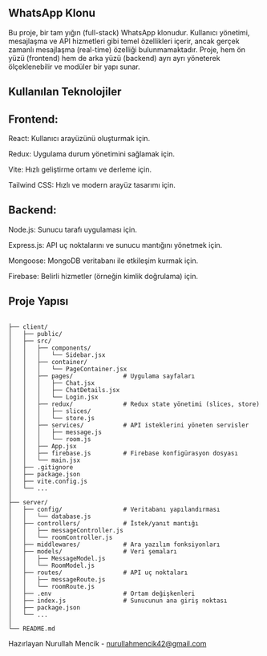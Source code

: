 ## WhatsApp Klonu
Bu proje, bir tam yığın (full-stack) WhatsApp klonudur. Kullanıcı yönetimi, mesajlaşma ve API hizmetleri gibi temel özellikleri içerir, ancak gerçek zamanlı mesajlaşma (real-time) özelliği bulunmamaktadır. Proje, hem ön yüzü (frontend) hem de arka yüzü (backend) ayrı ayrı yöneterek ölçeklenebilir ve modüler bir yapı sunar.

## Kullanılan Teknolojiler
## Frontend:
React: Kullanıcı arayüzünü oluşturmak için.

Redux: Uygulama durum yönetimini sağlamak için.

Vite: Hızlı geliştirme ortamı ve derleme için.

Tailwind CSS: Hızlı ve modern arayüz tasarımı için.

## Backend:
Node.js: Sunucu tarafı uygulaması için.

Express.js: API uç noktalarını ve sunucu mantığını yönetmek için.

Mongoose: MongoDB veritabanı ile etkileşim kurmak için.

Firebase: Belirli hizmetler (örneğin kimlik doğrulama) için.

## Proje Yapısı
``````

├── client/                     
│   ├── public/                
│   ├── src/
│   │   ├── components/         
│   │   │   └── Sidebar.jsx
│   │   ├── container/          
│   │   │   └── PageContainer.jsx
│   │   ├── pages/              # Uygulama sayfaları 
│   │   │   ├── Chat.jsx
│   │   │   ├── ChatDetails.jsx
│   │   │   └── Login.jsx
│   │   ├── redux/              # Redux state yönetimi (slices, store)
│   │   │   ├── slices/
│   │   │   └── store.js
│   │   ├── services/           # API isteklerini yöneten servisler
│   │   │   ├── message.js
│   │   │   └── room.js
│   │   ├── App.jsx
│   │   ├── firebase.js         # Firebase konfigürasyon dosyası
│   │   └── main.jsx
│   ├── .gitignore
│   ├── package.json
│   ├── vite.config.js
│   └── ...
│
├── server/                     
│   ├── config/                 # Veritabanı yapılandırması
│   │   └── database.js
│   ├── controllers/            # İstek/yanıt mantığı
│   │   ├── messageController.js
│   │   └── roomController.js
│   ├── middlewares/            # Ara yazılım fonksiyonları
│   ├── models/                 # Veri şemaları
│   │   ├── MessageModel.js
│   │   └── RoomModel.js
│   ├── routes/                 # API uç noktaları
│   │   ├── messageRoute.js
│   │   └── roomRoute.js
│   ├── .env                    # Ortam değişkenleri
│   ├── index.js                # Sunucunun ana giriş noktası
│   ├── package.json
│   └── ...
│
└── README.md
``````
Hazırlayan
Nurullah Mencik - nurullahmencik42@gmail.com